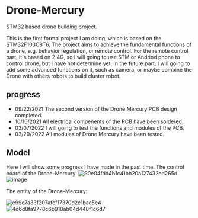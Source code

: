 # Drone-Mercury
STM32 based drone building project.

This is the first formal project I am doing, which is based on the STM32F103C8T6. The project aims to achieve the fundamental functions of a drone, e.g. behavior regulation, or remote control. For the remote control part, it's based on 2.4G, so I will going to use STM or Andriod phone to control drone, but I have not determine yet. In the future part, I will going to add some advanced functions on it, such as camera, or maybe combine the Drone with others robots to build cluster robot.

## progress
- 09/22/2021	The second version of the Drone Mercury PCB design completed.
- 10/16/2021	All electrical compenents of the PCB have been soldered.
- 03/07/2022 	I will going to test the functions and modules of the PCB.
- 03/20/2022 	All modules of Drone Mercury have been tested.

## Model
Here I will show some progress I have made in the past time.
The control board of the Drone-Mercury:
![90e04fdd4b1c41bb20a127432ed265d](https://user-images.githubusercontent.com/54738414/149675059-ac7da046-55bf-405d-b65e-55640cadf401.jpg)
![image](https://user-images.githubusercontent.com/54738414/149679181-d7dfe65b-55f3-4734-85ad-52b7a1748f4d.png)

The entity of the Drone-Mercury:

![e99c7a33f207afcf17370d2c1bac5e4](https://user-images.githubusercontent.com/54738414/149675084-11ee9ebb-0ace-4649-8a80-a334a578d952.png)
![4d6d8fa9778c6b918ab04d448f1c6d7](https://user-images.githubusercontent.com/54738414/149675081-42b92006-2812-42e7-b393-c3313830dd52.jpg)


